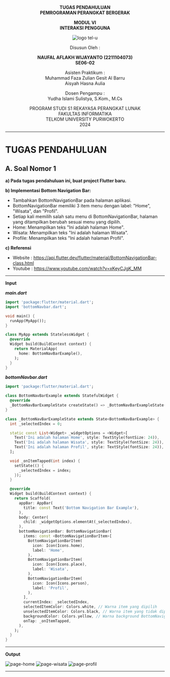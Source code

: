 <div align="center">

**TUGAS PENDAHULUAN**  
**PEMROGRAMAN PERANGKAT BERGERAK**

**MODUL VI**  
**INTERAKSI PENGGUNA**

![logo tel-u](https://github.com/user-attachments/assets/3a44181d-9c92-47f6-8cf0-87755117fd99)

Disusun Oleh :

**NAUFAL AFLAKH WIJAYANTO (2211104073)**  
**SE06-02**

Asisten Praktikum :  
Muhammad Faza Zulian Gesit Al Barru  
Aisyah Hasna Aulia

Dosen Pengampu :  
Yudha Islami Sulistya, S.Kom., M.Cs

PROGRAM STUDI S1 REKAYASA PERANGKAT LUNAK  
FAKULTAS INFORMATIKA  
TELKOM UNIVERSITY PURWOKERTO  
2024

</div>

---

# TUGAS PENDAHULUAN

## A. Soal Nomor 1
**a) Pada tugas pendahuluan ini, buat project Flutter baru.**

**b) Implementasi Bottom Navigation Bar:**
- Tambahkan BottomNavigationBar pada halaman aplikasi.
- BottomNavigationBar memiliki 3 item menu dengan label: "Home", "Wisata",
dan "Profil".
- Setiap kali memilih salah satu menu di BottomNavigationBar, halaman yang
ditampilkan berubah sesuai menu yang dipilih.
- Home: Menampilkan teks "Ini adalah halaman Home".
- Wisata: Menampilkan teks "Ini adalah halaman Wisata".
- Profile: Menampilkan teks "Ini adalah halaman Profil".

**c) Referensi**
- Website : https://api.flutter.dev/flutter/material/BottomNavigationBar-class.html
- Youtube : https://www.youtube.com/watch?v=xKeyCJgK_MM

---

**Input**

***main.dart***
```dart
import 'package:flutter/material.dart';
import 'bottomNavbar.dart';

void main() {
  runApp(MyApp());
}

class MyApp extends StatelessWidget {
  @override
  Widget build(BuildContext context) {
    return MaterialApp(
      home: BottomNavBarExample(),
    );
  }
}
```

***bottomNavbar.dart***
```dart
import 'package:flutter/material.dart';

class BottomNavBarExample extends StatefulWidget {
  @override
  _BottomNavBarExampleState createState() => _BottomNavBarExampleState();
}

class _BottomNavBarExampleState extends State<BottomNavBarExample> {
  int _selectedIndex = 0;

  static const List<Widget> _widgetOptions = <Widget>[
    Text('Ini adalah halaman Home', style: TextStyle(fontSize: 24)),
    Text('Ini adalah halaman Wisata', style: TextStyle(fontSize: 24)),
    Text('Ini adalah halaman Profil', style: TextStyle(fontSize: 24)),
  ];

  void _onItemTapped(int index) {
    setState(() {
      _selectedIndex = index;
    });
  }

  @override
  Widget build(BuildContext context) {
    return Scaffold(
      appBar: AppBar(
        title: const Text('Bottom Navigation Bar Example'),
      ),
      body: Center(
        child: _widgetOptions.elementAt(_selectedIndex),
      ),
      bottomNavigationBar: BottomNavigationBar(
        items: const <BottomNavigationBarItem>[
          BottomNavigationBarItem(
            icon: Icon(Icons.home),
            label: 'Home',
          ),
          BottomNavigationBarItem(
            icon: Icon(Icons.place),
            label: 'Wisata',
          ),
          BottomNavigationBarItem(
            icon: Icon(Icons.person),
            label: 'Profil',
          ),
        ],
        currentIndex: _selectedIndex,
        selectedItemColor: Colors.white, // Warna item yang dipilih
        unselectedItemColor: Colors.black, // Warna item yang tidak dipilih
        backgroundColor: Colors.yellow, // Warna background BottomNavigationBar
        onTap: _onItemTapped,
      ),
    );
  }
}
```

---

**Output**

![page-home](https://github.com/user-attachments/assets/f83d6078-0eb7-4526-9b2e-11d2ba572441)
![page-wisata](https://github.com/user-attachments/assets/0e06b09b-cf08-415c-a776-b7fe29e7e0ea)
![page-profil](https://github.com/user-attachments/assets/fe0fb32d-573c-4fa7-af94-2b816c9f2082)

---
